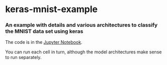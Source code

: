 # keras-mnist-example
### An example with details and various architectures to classify the MNIST data set using keras

The code is in the [Jupyter Notebook](https://github.com/gardenermike/keras-mnist-example/blob/master/Example.ipynb).

You can run each cell in turn, although the model architectures make sense to run separately.
